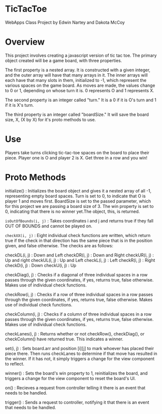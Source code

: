 # TicTacToe
WebApps Class Project by Edwin Nartey and Dakota McCoy

# Overview
This project involves creating a javascript version of tic tac toe.
The primary object created will be a game board, with three properties.

The first property is a nested array. It is constructed with a given integer, and the outer array will have that many arrays in it. The inner arrays will each have that many slots in them, initialized to -1, which represent the various spaces on the game board. As moves are made, the values change to 0 or 1, depending on whose turn it is. 0 represents O and 1 represents X.

The second property is an integer called "turn." It is a 0 if it is O's turn and 1 if it is X's turn.

The third property is an integer called "boardSize." It will save the board size, X, (X by X) for it's proto methods to use.

# Use
Players take turns clicking tic-tac-toe spaces on the board to place their piece. Player one is O and player 2 is X. Get three in a row and you win!

# Proto Methods

initialize() : Initializes the board object and gives it a nested array of all -1, representing empty board spaces. Turn is set to 0, to indicate that O is player 1 and moves first. BoardSize is set to the passed parameter, which for this project we are passing a board size of 3. The win property is set to 0, indicating that there is no winner yet.The object, this, is returned.

```isOutOfBounds(i, j)``` : Takes coordinates i and j and returns true if they fall OUT OF BOUNDS and cannot be played on.

```checkXX(i, j)``` : Eight individual check functions are written, which return true if the check in that direction has the same piece that is in the position given, and false otherwise. The checks are as follows:

checkDL(i, j) : Down and Left
checkDR(i, j) : Down and Right
checkUR(i, j) : Up and right
checkUL(i, j) : Up and Left
checkL(i, j) : Left
checkR(i, j) : Right
checkD(i, j) : Down
checkU(i, j) : Up

checkDiag(i, j) : Checks if a diagonal of three individual spaces in a row passes through the given coordinates, if yes, returns true, false otherwise. Makes use of individual check functions.

checkRow(i, j) : Checks if a row of three individual spaces in a row passes through the given coordinates, if yes, returns true, false otherwise. Makes use of individual check functions.

checkColumn(i, j) : Checks if a column of three individual spaces in a row passes through the given coordinates, if yes, returns true, false otherwise. Makes use of individual check functions.

checkLanes(i, j) : Returns whether or not checkRow(), checkDiag(), or checkColumn() have returned true. This indicates a winner.

set(i, j) : Sets board.arr and position [i][j] to mark whoever has placed their piece there. Then runs checkLanes to determine if that move has resulted in the winner. If it has not, it simply triggers a change for the view component to reflect.

winner() : Sets the board's win property to 1, reinitializes the board, and triggers a change for the view component to reset the board's UI.

on() : Recieves a request from controller telling it there is an event that needs to be handled.

trigger() : Sends a request to controller, notifying it that there is an event that needs to be handled.
